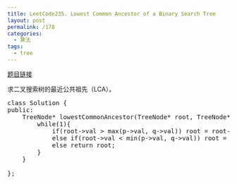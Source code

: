 ```yaml
---
title: LeetCode235. Lowest Common Ancestor of a Binary Search Tree
layout: post
permalink: /178
categories:
  - 算法
tags:
  - tree
---
```

<a href="https://leetcode.com/problems/lowest-common-ancestor-of-a-binary-search-tree/" target="_blank">题目链接</a>

求二叉搜索树的最近公共祖先（LCA）。

<pre class="brush: cpp; title: ; notranslate" title="">class Solution {
public:
    TreeNode* lowestCommonAncestor(TreeNode* root, TreeNode* p, TreeNode* q) {
        while(1){
            if(root-&gt;val &gt; max(p-&gt;val, q-&gt;val)) root = root-&gt;left;
            else if(root-&gt;val &lt; min(p-&gt;val, q-&gt;val)) root = root-&gt;right;
            else return root;
        }
    }
    
};
</pre>